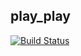 ## play_play

[![Build Status](https://travis-ci.org/mgoodhart5/play_play.svg?branch=master)](https://travis-ci.org/mgoodhart5/play_play)
